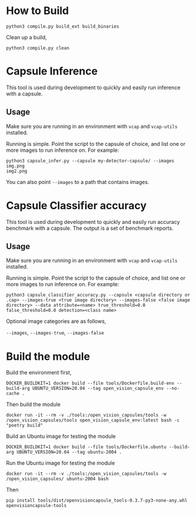 # How to Build

```shell
python3 compile.py build_ext build_binaries 
```
Clean up a build,

```shell
python3 compile.py clean 
```

# Capsule Inference

This tool is used during development to quickly and easily run inference 
with a capsule. 

## Usage
Make sure you are running in an environment with `vcap` and `vcap-utils` 
installed.

Running is simple. Point the script to the capsule of choice, and list one 
or more images to run inference on. For example:
```shell
python3 capsule_infer.py --capsule my-detector-capsule/ --images img.png 
img2.png 
```

You can also point `--images` to a path that contains images.

# Capsule Classifier accuracy

This tool is used during development to quickly and easily run accuracy benchmark 
with a capsule. The output is a set of benchmark reports.

## Usage
Make sure you are running in an environment with `vcap` and `vcap-utils` 
installed.

Running is simple. Point the script to the capsule of choice, and list one 
or more images to run inference on. For example:
```shell
python3 capsule_classifier_accuracy.py --capsule <capsule directory or .cap> --images-true <true image directory> --images-false <false image directory> --data attribute=<name> true_threshold=0.0 false_threshold=0.0 detection=<class name>
```

Optional image categories are as follows,

 `--images`, `--images-true`, `--images-false`

# Build the module
Build the environment first,
```shell
DOCKER_BUILDKIT=1 docker build --file tools/Dockerfile.build-env --build-arg UBUNTU_VERSION=20.04 --tag open_vision_capsule_env --no-cache .
```
Then build the module
```shell
docker run -it --rm -v ./tools:/open_vision_capsules/tools -w /open_vision_capsules/tools open_vision_capsule_env:latest bash -c "poetry build"
```
Build an Ubuntu image for testing the module
```shell
DOCKER_BUILDKIT=1 docker build --file tools/Dockerfile.ubuntu --build-arg UBUNTU_VERSION=20.04 --tag ubuntu-2004 .
```
Run the Ubuntu image for testing the module
```shell
docker run -it --rm -v ./tools:/open_vision_capsules/tools -w /open_vision_capsules/ ubuntu-2004 bash
```
Then
```shell
pip install tools/dist/openvisioncapsule_tools-0.3.7-py3-none-any.whl
openvisioncapsule-tools
```


